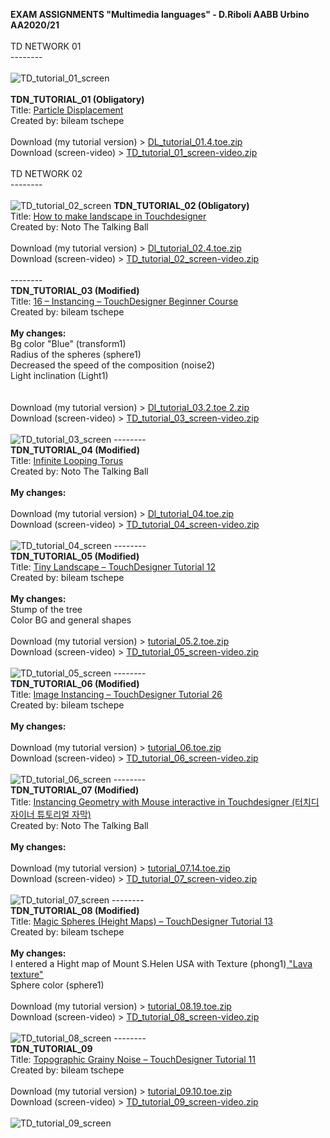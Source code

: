 <strong>EXAM ASSIGNMENTS "Multimedia languages" - D.Riboli AABB Urbino AA2020/21</strong>
<br><br>
</a>
TD NETWORK 01<br>
--------<br><br>
![TD_tutorial_01_screen](https://user-images.githubusercontent.com/77739462/116430814-79878100-a847-11eb-9bbf-b8f4ca8f5955.png)<br><br>
<b>TDN_TUTORIAL_01 (Obligatory)</b>
<br>
Title: <a href="https://www.youtube.com/watch?v=hbZjgHSCAPI&amp;ab_channel=bileamtschepe">Particle Displacement</a>
<br>Created by: bileam tschepe
<br><br>
Download (my tutorial version) > [DL_tutorial_01.4.toe.zip](https://github.com/daniele-ph/AABB.Urbino.daniele.lisi/files/6393072/DL_tutorial_01.4.toe.zip)
<br>
Download (screen-video) > [TD_tutorial_01_screen-video.zip](https://github.com/daniele-ph/AABB.Urbino.daniele.lisi/files/6393082/TD_tutorial_01_screen-video.zip)
<br><br>
</a>
TD NETWORK 02<br>
--------<br><br>
![TD_tutorial_02_screen](https://user-images.githubusercontent.com/77739462/116430735-6674b100-a847-11eb-94f2-8b8441455757.png)
<b>TDN_TUTORIAL_02 (Obligatory)</b>
<br>
Title: <a href="https://www.youtube.com/watch?v=Kxng628ejFY&ab_channel=NotoTheTalkingBall">How to make landscape in Touchdesigner</a>
<br>Created by: Noto The Talking Ball
<br><br>
Download (my tutorial version) > [Dl_tutorial_02.4.toe.zip](https://github.com/daniele-ph/AABB.Urbino.daniele.lisi/files/6393091/Dl_tutorial_02.4.toe.zip)
<br>
Download (screen-video) > [TD_tutorial_02_screen-video.zip](https://github.com/daniele-ph/AABB.Urbino.daniele.lisi/files/6393094/TD_tutorial_02_screen-video.zip)
<br><br>
</a>
--------<br>
<b>TDN_TUTORIAL_03 (Modified)</b>
<br>
Title: <a href="https://www.youtube.com/watch?v=rYet0SwTYa0&ab_channel=bileamtschepe">16 – Instancing – TouchDesigner Beginner Course</a>
<br>Created by: bileam tschepe
<br><br>
<b>My changes:</b><br>
Bg color "Blue" (transform1)<br>
Radius of the spheres (sphere1)<br>
Decreased the speed of the composition (noise2)<br>
Light inclination (Light1)<br>
<br><br>
Download (my tutorial version) > [Dl_tutorial_03.2.toe 2.zip](https://github.com/daniele-ph/AABB.Urbino.daniele.lisi/files/6393099/Dl_tutorial_03.2.toe.2.zip)
<br>
Download (screen-video) > [TD_tutorial_03_screen-video.zip](https://github.com/daniele-ph/AABB.Urbino.daniele.lisi/files/6393112/TD_tutorial_03_screen-video.zip)
<br><br>
![TD_tutorial_03_screen](https://user-images.githubusercontent.com/77739462/116430624-4d6c0000-a847-11eb-91b2-17979253be24.png)
</a>
--------<br>
<b>TDN_TUTORIAL_04 (Modified)</b>
<br>
Title: <a href="https://www.youtube.com/watch?v=lg6hNhQOtIA&ab_channel=NotoTheTalkingBall">Infinite Looping Torus</a>
<br>
Created by: Noto The Talking Ball 
<br><br>
<b>My changes:</b><br>
<br>
Download (my tutorial version) > [Dl_tutorial_04.toe.zip](https://github.com/daniele-ph/AABB.Urbino.daniele.lisi/files/6393119/Dl_tutorial_04.toe.zip)
<br>
Download (screen-video) > [TD_tutorial_04_screen-video.zip](https://github.com/daniele-ph/AABB.Urbino.daniele.lisi/files/6393124/TD_tutorial_04_screen-video.zip)
<br><br>
![TD_tutorial_04_screen](https://user-images.githubusercontent.com/77739462/116429362-1cd79680-a846-11eb-85b3-0f2144a4b532.png)
</a>
--------<br>
</a><b>TDN_TUTORIAL_05 (Modified)</b>
<br>
Title: <a href="https://www.youtube.com/watch?v=AO7mqjLj8n4&ab_channel=bileamtschepe">Tiny Landscape – TouchDesigner Tutorial 12</a>
<br>
Created by: bileam tschepe
<br><br>
<b>My changes:</b><br>
Stump of the tree<br>
Color BG and general shapes
<br><br>
Download (my tutorial version) > [tutorial_05.2.toe.zip](https://github.com/daniele-ph/AABB.Urbino.daniele.lisi/files/6393129/tutorial_05.2.toe.zip)
<br>
Download (screen-video) > [TD_tutorial_05_screen-video.zip](https://github.com/daniele-ph/AABB.Urbino.daniele.lisi/files/6393130/TD_tutorial_05_screen-video.zip)
<br><br>
![TD_tutorial_05_screen](https://user-images.githubusercontent.com/77739462/116429322-121d0180-a846-11eb-8a70-30a075da8c85.png)
</a>
--------<br>
<b>TDN_TUTORIAL_06 (Modified)</b>
<br>
Title: <a href="https://www.youtube.com/watch?v=dCWUiyBYeho&ab_channel=bileamtschepe">Image Instancing – TouchDesigner Tutorial 26</a>
<br>
Created by: bileam tschepe
<br><br>
<b>My changes:</b><br>
<br>
Download (my tutorial version) > [tutorial_06.toe.zip](https://github.com/daniele-ph/AABB.Urbino.daniele.lisi/files/6393133/tutorial_06.toe.zip)
<br>
Download (screen-video) > [TD_tutorial_06_screen-video.zip](https://github.com/daniele-ph/AABB.Urbino.daniele.lisi/files/6393137/TD_tutorial_06_screen-video.zip)
<br><br>
![TD_tutorial_06_screen](https://user-images.githubusercontent.com/77739462/116429269-0598a900-a846-11eb-8946-9a0f1f39979b.png)
</a>
--------<br>
<b>TDN_TUTORIAL_07 (Modified)</b>
<br>
Title: <a href="https://www.youtube.com/watch?v=SJZIMGg-thY&ab_channel=NotoTheTalkingBall">Instancing Geometry with Mouse interactive in Touchdesigner (터치디자이너 튜토리얼 자막)</a>
<br>
Created by: Noto The Talking Ball
<br><br>
<b>My changes:</b><br>
<br>
Download (my tutorial version) > [tutorial_07.14.toe.zip](https://github.com/daniele-ph/AABB.Urbino.daniele.lisi/files/6393144/tutorial_07.14.toe.zip)
<br>
Download (screen-video) > [TD_tutorial_07_screen-video.zip](https://github.com/daniele-ph/AABB.Urbino.daniele.lisi/files/6393145/TD_tutorial_07_screen-video.zip)
<br><br>
![TD_tutorial_07_screen](https://user-images.githubusercontent.com/77739462/116428294-11d03680-a845-11eb-8374-9f3c80d75bf3.png)
</a>
--------<br>
<b>TDN_TUTORIAL_08 (Modified)</b>
<br>
Title: <a href="https://www.youtube.com/watch?v=pEp6XiAf8cA&ab_channel=bileamtschepe">Magic Spheres (Height Maps) – TouchDesigner Tutorial 13</a>
<br>
Created by: bileam tschepe
<br><br>
<b>My changes:</b><br>
I entered a Hight map of Mount S.Helen USA with Texture (phong1)<a href="https://cc0textures.com/view?id=Lava003"> "Lava texture"</a>
<br>Sphere color (sphere1)
<br><br>
Download (my tutorial version) > [tutorial_08.19.toe.zip](https://github.com/daniele-ph/AABB.Urbino.daniele.lisi/files/6393212/tutorial_08.19.toe.zip)
<br>
Download (screen-video) > [TD_tutorial_08_screen-video.zip](https://github.com/daniele-ph/AABB.Urbino.daniele.lisi/files/6393221/TD_tutorial_08_screen-video.zip)
<br><br>
![TD_tutorial_08_screen](https://user-images.githubusercontent.com/77739462/116428139-efd6b400-a844-11eb-9c75-c8ce712289d0.png)
</a>
--------<br>
<b>TDN_TUTORIAL_09</b>
<br>
Title: <a href="youtube.com/watch?v=Nkv74W2v-zY&t=575s&ab_channel=bileamtschepe">Topographic Grainy Noise – TouchDesigner Tutorial 11</a>
<br>
Created by: bileam tschepe
<br><br>
Download (my tutorial version) > [tutorial_09.10.toe.zip](https://github.com/daniele-ph/AABB.Urbino.daniele.lisi/files/6421392/tutorial_09.10.toe.zip)
<br>
Download (screen-video) > [TD_tutorial_09_screen-video.zip](https://github.com/daniele-ph/AABB.Urbino.daniele.lisi/files/6421389/TD_tutorial_09_screen-video.zip)
<br><br>
![TD_tutorial_09_screen](https://user-images.githubusercontent.com/77739462/117011070-c0fd8980-aced-11eb-91fb-39eb3fb2d1f9.png)
</a>

